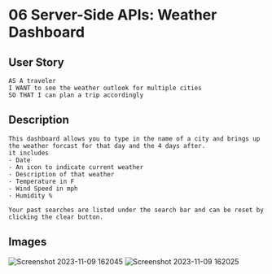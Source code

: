 # 06 Server-Side APIs: Weather Dashboard

## User Story

```
AS A traveler
I WANT to see the weather outlook for multiple cities
SO THAT I can plan a trip accordingly
```

## Description

```
This dashboard allows you to type in the name of a city and brings up the weather forcast for that day and the 4 days after.
it includes
- Date
- An icon to indicate current weather
- Description of that weather
- Temperature in F
- Wind Speed in mph
- Humidity %

Your past searches are listed under the search bar and can be reset by clicking the clear button.
```

## Images
![Screenshot 2023-11-09 162045](https://github.com/Ayorkster/Challenge6-weather/assets/132170199/a3da6b79-92e2-4acf-bc7f-3d0bc6c46abf)
![Screenshot 2023-11-09 162025](https://github.com/Ayorkster/Challenge6-weather/assets/132170199/3c1b2646-3a96-4b47-9eb6-5a24ca88fc5d)
